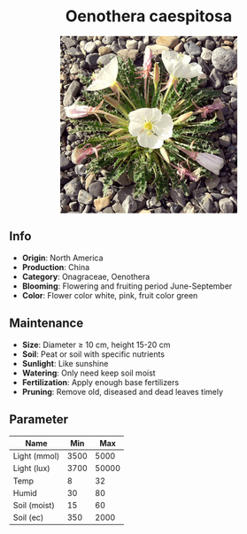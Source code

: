 <h1 align='center'>Oenothera caespitosa</h1>
<p align="center">
    <img 
        align='center'
        width='320'
        src="../images/oenothera caespitosa.png" 
        alt='Oenothera caespitosa' />
</p>

## Info

 - **Origin**: North America
 - **Production**: China
 - **Category**: Onagraceae, Oenothera
 - **Blooming**: Flowering and fruiting period June-September
 - **Color**: Flower color white, pink, fruit color green

## Maintenance

 - **Size**: Diameter ≥ 10 cm, height 15-20 cm
 - **Soil**: Peat or soil with specific nutrients
 - **Sunlight**: Like sunshine
 - **Watering**: Only need keep soil moist
 - **Fertilization**: Apply enough base fertilizers
 - **Pruning**: Remove old, diseased and dead leaves timely

## Parameter

| Name         | Min  | Max   |
|--------------|------|-------|
| Light (mmol) | 3500 | 5000  |
| Light (lux)  | 3700 | 50000 |
| Temp         | 8    | 32    |
| Humid        | 30   | 80    |
| Soil (moist) | 15   | 60    |
| Soil (ec)    | 350  | 2000  |